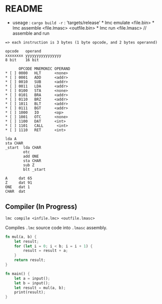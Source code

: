 # README
* useage : `cargo build -r` : 'targets/release' 
        * lmc emulate <file.bin>
        * lmc assemble <file.lmasc> <outfile.bin>
        * lmc run <file.lmasc> // assemble and run

```
=> each instruction is 3 bytes (1 byte opcode, and 2 bytes operannd)

opcode   operand
xxxxxxxx yyyyyyyyyyyyyyyy
8 bit    16 bit

      OPCODE MNEMONIC OPERAND
* [ ] 0000   HLT      <none>
* [ ] 0001   ADD      <addr>
* [ ] 0010   SUB      <addr>
* [ ] 0011   LDA      <addr>
* [ ] 0100   STA      <none>
* [ ] 0101   BRA      <addr>
* [ ] 0110   BRZ      <addr>
* [ ] 1011   BLT      <addr>
* [ ] 0111   BGT      <addr>
* [ ] 1000   IO       <op>
* [ ] 1001   OTC      <none>
* [ ] 1100   DAT      <int>
* [ ] 1101   CALL      <int>
* [ ] 1110   RET      <int>

lda A
sta CHAR
_start  lda CHAR
        otc
        add ONE
        sta CHAR
        sub Z
        blt _start
        
A     dat 65
Z     dat 91
ONE   dat 1
CHAR  dat
```
## Compiler (In Progress)

`lmc compile <infile.lmc> <outfile.lmasc>`

Compiles `.lmc` source code into `.lmasc` assembly.

```rust
fn mul(a, b) {
    let result;
    for (let i = 0; i < b; i = i + 1) {
        result = result + a;
    }
    return result;
}

fn main() {
    let a = input();
    let b = input();
    let result = mul(a, b);
    print(result);
}
```
